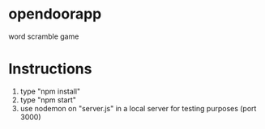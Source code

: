 # opendoorapp
word scramble game

# Instructions
1) type "npm install"
2) type "npm start"
3) use nodemon on "server.js" in a local server for testing purposes (port 3000)